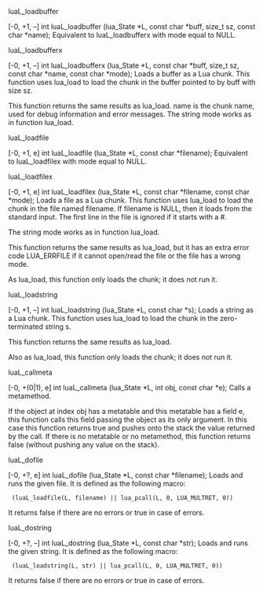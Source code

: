 
luaL_loadbuffer

[-0, +1, –]
int luaL_loadbuffer (lua_State *L,
                     const char *buff,
                     size_t sz,
                     const char *name);
Equivalent to luaL_loadbufferx with mode equal to NULL.

luaL_loadbufferx

[-0, +1, –]
int luaL_loadbufferx (lua_State *L,
                      const char *buff,
                      size_t sz,
                      const char *name,
                      const char *mode);
Loads a buffer as a Lua chunk. This function uses lua_load to load the chunk in the buffer pointed to by buff with size sz.

This function returns the same results as lua_load. name is the chunk name, used for debug information and error messages. The string mode works as in function lua_load.

luaL_loadfile

[-0, +1, e]
int luaL_loadfile (lua_State *L, const char *filename);
Equivalent to luaL_loadfilex with mode equal to NULL.

luaL_loadfilex

[-0, +1, e]
int luaL_loadfilex (lua_State *L, const char *filename,
                                            const char *mode);
Loads a file as a Lua chunk. This function uses lua_load to load the chunk in the file named filename. If filename is NULL, then it loads from the standard input. The first line in the file is ignored if it starts with a #.

The string mode works as in function lua_load.

This function returns the same results as lua_load, but it has an extra error code LUA_ERRFILE if it cannot open/read the file or the file has a wrong mode.

As lua_load, this function only loads the chunk; it does not run it.

luaL_loadstring

[-0, +1, –]
int luaL_loadstring (lua_State *L, const char *s);
Loads a string as a Lua chunk. This function uses lua_load to load the chunk in the zero-terminated string s.

This function returns the same results as lua_load.

Also as lua_load, this function only loads the chunk; it does not run it.

luaL_callmeta

[-0, +(0|1), e]
int luaL_callmeta (lua_State *L, int obj, const char *e);
Calls a metamethod.

If the object at index obj has a metatable and this metatable has a field e, this function calls this field passing the object as its only argument. In this case this function returns true and pushes onto the stack the value returned by the call. If there is no metatable or no metamethod, this function returns false (without pushing any value on the stack).

luaL_dofile

[-0, +?, e]
int luaL_dofile (lua_State *L, const char *filename);
Loads and runs the given file. It is defined as the following macro:

     (luaL_loadfile(L, filename) || lua_pcall(L, 0, LUA_MULTRET, 0))
It returns false if there are no errors or true in case of errors.

luaL_dostring

[-0, +?, –]
int luaL_dostring (lua_State *L, const char *str);
Loads and runs the given string. It is defined as the following macro:

     (luaL_loadstring(L, str) || lua_pcall(L, 0, LUA_MULTRET, 0))
It returns false if there are no errors or true in case of errors.


